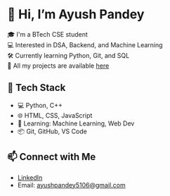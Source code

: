 # 👋 Hi, I’m Ayush Pandey

🎓 I'm a BTech CSE student  
💻 Interested in DSA, Backend, and Machine Learning  
🛠️ Currently learning Python, Git, and SQL  
📂 All my projects are available [here](https://github.com/Ayush-tech410?tab=repositories)

## 🔧 Tech Stack
- 💻 Python, C++
- 🌐 HTML, CSS, JavaScript
- 🧠 Learning: Machine Learning, Web Dev
- 📦 Git, GitHub, VS Code

## 📫 Connect with Me
- [LinkedIn]()
- Email: ayushpandey5106@gmail.com


<!--
**Ayush-tech410/ayush-tech410** is a ✨ _special_ ✨ repository because its `README.md` (this file) appears on your GitHub profile.

Here are some ideas to get you started:

- 🔭 I’m currently working on ...
- 🌱 I’m currently learning ...
- 👯 I’m looking to collaborate on ...
- 🤔 I’m looking for help with ...
- 💬 Ask me about ...
- 📫 How to reach me: ...
- 😄 Pronouns: ...
- ⚡ Fun fact: ...
-->
